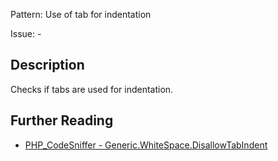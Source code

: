 Pattern: Use of tab for indentation

Issue: -

## Description

Checks if tabs are used for indentation.

## Further Reading

* [PHP_CodeSniffer - Generic.WhiteSpace.DisallowTabIndent](https://github.com/squizlabs/PHP_CodeSniffer/blob/master/src/Standards/Generic/Sniffs/WhiteSpace/DisallowTabIndentSniff.php)